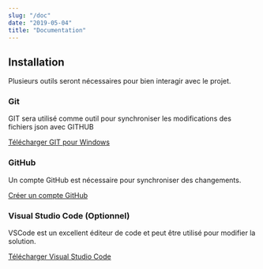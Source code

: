 ```yaml
---
slug: "/doc"
date: "2019-05-04"
title: "Documentation"
---
```

## Installation

Plusieurs outils seront nécessaires pour bien interagir avec le projet.

### Git
GIT sera utilisé comme outil pour synchroniser les modifications des fichiers json avec GITHUB

[Télécharger GIT pour Windows](https://git-scm.com/download/win)

### GitHub

Un compte GitHub est nécessaire pour synchroniser des changements.

[Créer un compte GitHub](https://github.com/join)

### Visual Studio Code (Optionnel)

VSCode est un excellent éditeur de code et peut être utilisé pour modifier la solution.

[Télécharger Visual Studio Code](https://code.visualstudio.com/download)